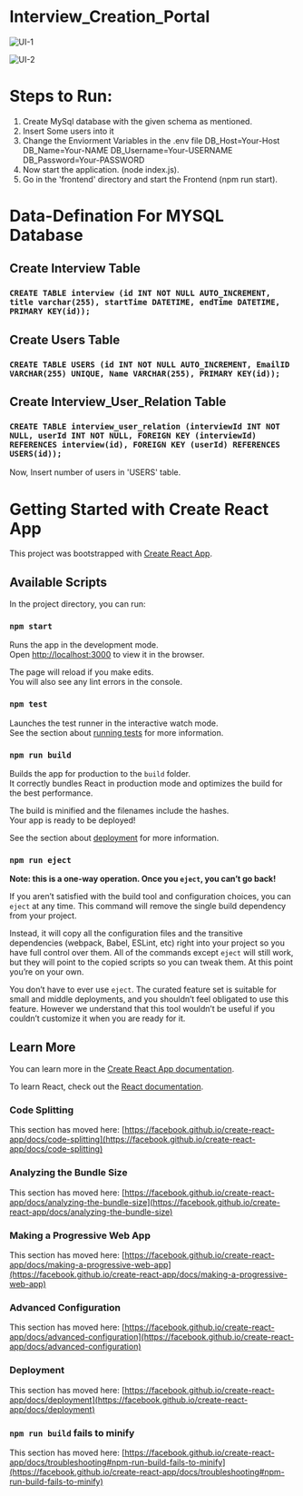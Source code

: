 # Interview_Creation_Portal


![UI-1](https://user-images.githubusercontent.com/56394186/195398448-c973ee6f-baeb-4c03-95cf-3d050907e33a.png)



![UI-2](https://user-images.githubusercontent.com/56394186/195398462-2beb4482-68c4-42d4-8b5f-d077cbbf615b.png)


# Steps to Run:

1) Create MySql database with the given schema as mentioned.
2) Insert Some users into it
3) Change the Enviorment Variables in the .env file
DB_Host=Your-Host
DB_Name=Your-NAME
DB_Username=Your-USERNAME
DB_Password=Your-PASSWORD
4) Now start the application. (node index.js).
5) Go in the 'frontend' directory and start the Frontend (npm run start).


# Data-Defination For MYSQL Database

## Create Interview Table
### `CREATE TABLE interview (id INT NOT NULL AUTO_INCREMENT, title varchar(255), startTime DATETIME, endTime DATETIME, PRIMARY KEY(id));`

## Create Users Table
### `CREATE TABLE USERS (id INT NOT NULL AUTO_INCREMENT, EmailID VARCHAR(255) UNIQUE, Name VARCHAR(255), PRIMARY KEY(id));`

## Create Interview_User_Relation Table
### `CREATE TABLE interview_user_relation (interviewId INT NOT NULL, userId INT NOT NULL, FOREIGN KEY (interviewId) REFERENCES interview(id), FOREIGN KEY (userId) REFERENCES USERS(id));`

Now, Insert number of users in 'USERS' table.


# Getting Started with Create React App
This project was bootstrapped with [Create React App](https://github.com/facebook/create-react-app).

## Available Scripts

In the project directory, you can run:

### `npm start`

Runs the app in the development mode.\
Open [http://localhost:3000](http://localhost:3000) to view it in the browser.

The page will reload if you make edits.\
You will also see any lint errors in the console.

### `npm test`

Launches the test runner in the interactive watch mode.\
See the section about [running tests](https://facebook.github.io/create-react-app/docs/running-tests) for more information.

### `npm run build`

Builds the app for production to the `build` folder.\
It correctly bundles React in production mode and optimizes the build for the best performance.

The build is minified and the filenames include the hashes.\
Your app is ready to be deployed!

See the section about [deployment](https://facebook.github.io/create-react-app/docs/deployment) for more information.

### `npm run eject`

**Note: this is a one-way operation. Once you `eject`, you can’t go back!**

If you aren’t satisfied with the build tool and configuration choices, you can `eject` at any time. This command will remove the single build dependency from your project.

Instead, it will copy all the configuration files and the transitive dependencies (webpack, Babel, ESLint, etc) right into your project so you have full control over them. All of the commands except `eject` will still work, but they will point to the copied scripts so you can tweak them. At this point you’re on your own.

You don’t have to ever use `eject`. The curated feature set is suitable for small and middle deployments, and you shouldn’t feel obligated to use this feature. However we understand that this tool wouldn’t be useful if you couldn’t customize it when you are ready for it.

## Learn More

You can learn more in the [Create React App documentation](https://facebook.github.io/create-react-app/docs/getting-started).

To learn React, check out the [React documentation](https://reactjs.org/).

### Code Splitting

This section has moved here: [https://facebook.github.io/create-react-app/docs/code-splitting](https://facebook.github.io/create-react-app/docs/code-splitting)

### Analyzing the Bundle Size

This section has moved here: [https://facebook.github.io/create-react-app/docs/analyzing-the-bundle-size](https://facebook.github.io/create-react-app/docs/analyzing-the-bundle-size)

### Making a Progressive Web App

This section has moved here: [https://facebook.github.io/create-react-app/docs/making-a-progressive-web-app](https://facebook.github.io/create-react-app/docs/making-a-progressive-web-app)

### Advanced Configuration

This section has moved here: [https://facebook.github.io/create-react-app/docs/advanced-configuration](https://facebook.github.io/create-react-app/docs/advanced-configuration)

### Deployment

This section has moved here: [https://facebook.github.io/create-react-app/docs/deployment](https://facebook.github.io/create-react-app/docs/deployment)

### `npm run build` fails to minify

This section has moved here: [https://facebook.github.io/create-react-app/docs/troubleshooting#npm-run-build-fails-to-minify](https://facebook.github.io/create-react-app/docs/troubleshooting#npm-run-build-fails-to-minify)
